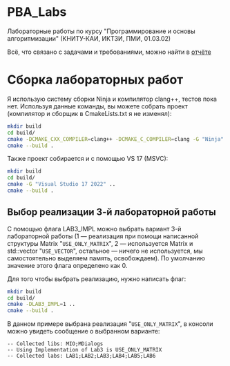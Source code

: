 # PBA_Labs
Лабораторные работы по курсу "Программирование и основы алгоритмизации" (КНИТУ-КАИ, ИКТЗИ, ПМИ, 01.03.02)

Всё, что связано с задачами и требованиями, можно найти в [отчёте](Report.pdf)
# Сборка лабораторных работ
Я использую систему сборки Ninja и компилятор clang++, тестов пока нет.
Используя данные команды, вы можете собрать проект (компилятор и сборщик в CmakeLists.txt я не изменял):
```sh
mkdir build
cd build/
cmake -DCMAKE_CXX_COMPILER=clang++ -DCMAKE_C_COMPILER=clang -G "Ninja" ..
cmake --build .
```
Также проект собирается и с помощью VS 17 (MSVC):
```sh
mkdir build
cd build/
cmake -G "Visual Studio 17 2022" ..
cmake --build . 
```
## Выбор реализации 3-й лабораторной работы
С помощью флага LAB3_IMPL можно выбрать вариант 3-й лабораторной работы (1 $\text{---}$ реализация при помощи написанной структуры Matrix "`USE_ONLY_MATRIX`", 2 $\text{---}$ используется Matrix и std::vector "`USE_VECTOR`", остальное $\text{---}$ ничего не используется, мы самостоятельно выделяем память, освобождаем). По умолчанию значение этого флага определено как 0.

Для того чтобы выбрать реализацию, нужно написать флаг:
```sh
mkdir build
cd build/
cmake -DLAB3_IMPL=1 ..
cmake --build .
```
В данном примере выбрана реализация "`USE_ONLY_MATRIX`", в консоли можно увидеть сообщение о выбранном варианте:
```
-- Collected libs: MIO;MDialogs
-- Using Implementation of Lab3 is USE_ONLY_MATRIX
-- Collected labs: LAB1;LAB2;LAB3;LAB4;LAB5;LAB6
```